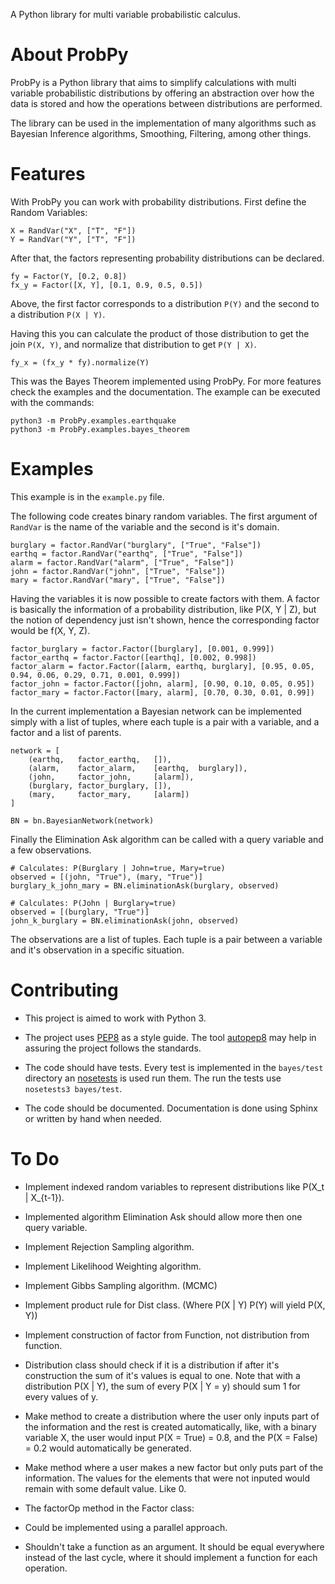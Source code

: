 A Python library for multi variable probabilistic calculus.

# About ProbPy

ProbPy is a Python library that aims to simplify calculations with multi variable probabilistic distributions by offering an abstraction over how the data is stored and how the operations between distributions are performed.

The library can be used in the implementation of many algorithms such as Bayesian Inference algorithms, Smoothing, Filtering, among other things.

# Features

With ProbPy you can work with probability distributions. First define the Random Variables:

    X = RandVar("X", ["T", "F"])
    Y = RandVar("Y", ["T", "F"])

After that, the factors representing probability distributions can be declared.

    fy = Factor(Y, [0.2, 0.8])
    fx_y = Factor([X, Y], [0.1, 0.9, 0.5, 0.5])

Above, the first factor corresponds to a distribution `P(Y)` and the second to a distribution `P(X | Y)`.

Having this you can calculate the product of those distribution to get the join `P(X, Y)`, and normalize that distribution to get `P(Y | X)`.

    fy_x = (fx_y * fy).normalize(Y)

This was the Bayes Theorem implemented using ProbPy. For more features check the examples and the documentation. The example can be executed with the commands:

    python3 -m ProbPy.examples.earthquake
    python3 -m ProbPy.examples.bayes_theorem

# Examples

This example is in the `example.py` file.

The following code creates binary random variables. The first argument of `RandVar` is the name of the variable and the second is it's domain.

    burglary = factor.RandVar("burglary", ["True", "False"])
    earthq = factor.RandVar("earthq", ["True", "False"])
    alarm = factor.RandVar("alarm", ["True", "False"])
    john = factor.RandVar("john", ["True", "False"])
    mary = factor.RandVar("mary", ["True", "False"])

Having the variables it is now possible to create factors with them. A factor is basically the information of a probability distribution, like P(X, Y | Z), but the notion of dependency just isn't shown, hence the corresponding factor would be f(X, Y, Z).

    factor_burglary = factor.Factor([burglary], [0.001, 0.999])
    factor_earthq = factor.Factor([earthq], [0.002, 0.998])
    factor_alarm = factor.Factor([alarm, earthq, burglary], [0.95, 0.05, 0.94, 0.06, 0.29, 0.71, 0.001, 0.999])
    factor_john = factor.Factor([john, alarm], [0.90, 0.10, 0.05, 0.95])
    factor_mary = factor.Factor([mary, alarm], [0.70, 0.30, 0.01, 0.99])

In the current implementation a Bayesian network can be implemented simply with a list of tuples, where each tuple is a pair with a variable, and a factor and a list of parents.

    network = [
        (earthq,   factor_earthq,   []),
        (alarm,    factor_alarm,    [earthq,  burglary]),
        (john,     factor_john,     [alarm]),
        (burglary, factor_burglary, []),
        (mary,     factor_mary,     [alarm])
    ]

    BN = bn.BayesianNetwork(network)

Finally the Elimination Ask algorithm can be called with a query variable and a few observations.

    # Calculates: P(Burglary | John=true, Mary=true)
    observed = [(john, "True"), (mary, "True")]
    burglary_k_john_mary = BN.eliminationAsk(burglary, observed)

    # Calculates: P(John | Burglary=true)
    observed = [(burglary, "True")]
    john_k_burglary = BN.eliminationAsk(john, observed)

The observations are a list of tuples. Each tuple is a pair between a variable and it's observation in a specific situation.

# Contributing

* This project is aimed to work with Python 3.

* The project uses [PEP8](http://legacy.python.org/dev/peps/pep-0008) as a style guide. The tool [autopep8](https://pypi.python.org/pypi/autopep8/) may help in assuring the project follows the standards.

* The code should have tests. Every test is implemented in the `bayes/test` directory an [nosetests](https://nose.readthedocs.org/en/latest/) is used run them. The run the tests use `nosetests3 bayes/test`.

* The code should be documented. Documentation is done using Sphinx or written by hand when needed.

# To Do

* Implement indexed random variables to represent distributions like P(X\_t | X\_{t-1}).

* Implemented algorithm Elimination Ask should allow more then one query variable.

* Implement Rejection Sampling algorithm.

* Implement Likelihood Weighting algorithm.

* Implement Gibbs Sampling algorithm. (MCMC)

* Implement product rule for Dist class. (Where P(X | Y) P(Y) will yield P(X, Y))

* Implement construction of factor from Function, not distribution from function.

* Distribution class should check if it is a distribution if after it's construction the sum of it's values is equal to one. Note that with a distribution P(X | Y), the sum of every P(X | Y = y) should sum 1 for every values of y.

* Make method to create a distribution where the user only inputs part of the information and the rest is created automatically, like, with a binary variable X, the user would input P(X = True) = 0.8, and the P(X = False) = 0.2 would automatically be generated.

* Make method where a user makes a new factor but only puts part of the information. The values for the elements that were not inputed would remain with some default value. Like 0.

* The factorOp method in the Factor class:
 * Could be implemented using a parallel approach.
 * Shouldn't take a function as an argument. It should be equal everywhere instead of the last cycle, where it should implement a function for each operation.
